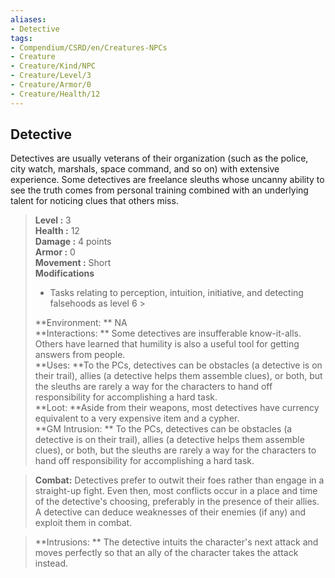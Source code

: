 ```yaml
---
aliases:
- Detective
tags:
- Compendium/CSRD/en/Creatures-NPCs
- Creature
- Creature/Kind/NPC
- Creature/Level/3
- Creature/Armor/0
- Creature/Health/12
---
```


  
## Detective  
Detectives are usually veterans of their organization (such as the police, city watch, marshals, space command, and so on) with extensive experience. Some detectives are freelance sleuths whose uncanny ability to see the truth comes from personal training combined with an underlying talent for noticing clues that others miss.  

  
> **Level :** 3  
> **Health :** 12  
> **Damage :** 4 points  
> **Armor :** 0  
> **Movement :** Short  
> **Modifications**  
>- Tasks relating to perception, intuition, initiative, and detecting falsehoods as level 6 >
>  
> **Environment: ** NA  
> **Interactions: ** Some detectives are insufferable know-it-alls. Others have learned that humility is also a useful tool for getting answers from people.  
> **Uses: **To the PCs, detectives can be obstacles (a detective is on their trail), allies (a detective helps them assemble clues), or both, but the sleuths are rarely a way for the characters to hand off responsibility for accomplishing a hard task.  
> **Loot: **Aside from their weapons, most detectives have currency equivalent to a very expensive item and a cypher.  
> **GM Intrusion: ** To the PCs, detectives can be obstacles (a detective is on their trail), allies (a detective helps them assemble clues), or both, but the sleuths are rarely a way for the characters to hand off responsibility for accomplishing a hard task.  

> **Combat:** 
> Detectives prefer to outwit their foes rather than engage in a straight-up fight. Even then, most conflicts occur in a place and time of the detective's choosing, preferably in the presence of their allies. A detective can deduce weaknesses of their enemies (if any) and exploit them in combat.  
  

> **Intrusions: ** 
> The detective intuits the character's next attack and moves perfectly so that an ally of the character takes the attack instead.  
